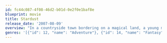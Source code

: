 ```yaml
---
id: fc44c087-4f08-46d2-b01d-0e2f0e1baf8e
blueprint: movie
title: Stardust
release_date: '2007-08-09'
overview: "In a countryside town bordering on a magical land, a young man makes a promise to his beloved that he'll retrieve a fallen star by venturing into the magical realm. His journey takes him into a world beyond his wildest dreams and reveals his true identity."
genres: '[{"id": 12, "name": "Adventure"}, {"id": 14, "name": "Fantasy"}, {"id": 10749, "name": "Romance"}, {"id": 10751, "name": "Family"}]'
---
```

